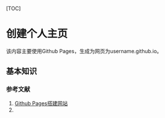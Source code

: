 [TOC]

# 创建个人主页

该内容主要使用Github Pages，生成为网页为username.github.io。

## 基本知识









### 参考文献

1. [Github Pages搭建网站]([https://gitbeijing.com/pages.html#%E5%88%B6%E4%BD%9C%E8%BF%87%E7%A8%8B](https://gitbeijing.com/pages.html#制作过程))
2. 



















